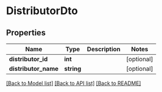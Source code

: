 # DistributorDto

## Properties
Name | Type | Description | Notes
------------ | ------------- | ------------- | -------------
**distributor_id** | **int** |  | [optional] 
**distributor_name** | **string** |  | [optional] 

[[Back to Model list]](../README.md#documentation-for-models) [[Back to API list]](../README.md#documentation-for-api-endpoints) [[Back to README]](../README.md)


